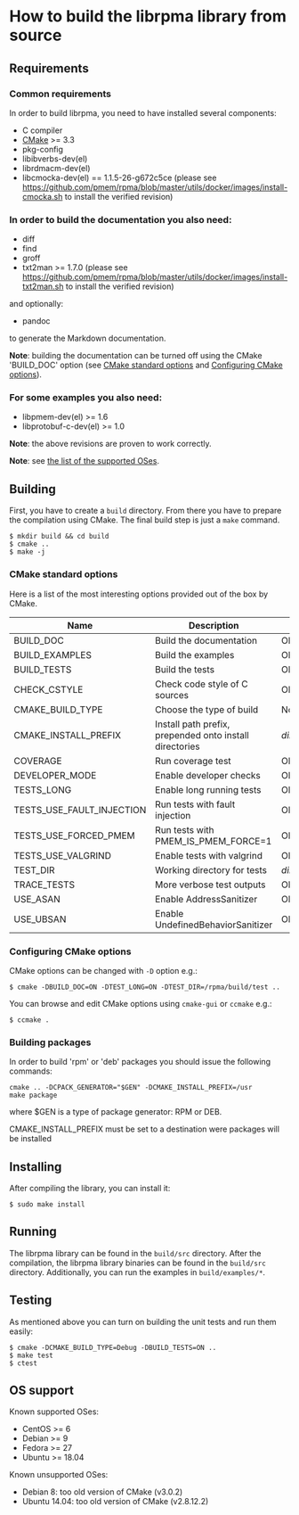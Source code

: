 # How to build the librpma library from source

## Requirements

### Common requirements

In order to build librpma, you need to have installed several components:

- C compiler
- [CMake](http://www.cmake.org) >= 3.3
- pkg-config
- libibverbs-dev(el)
- librdmacm-dev(el)
- libcmocka-dev(el) == 1.1.5-26-g672c5ce (please see https://github.com/pmem/rpma/blob/master/utils/docker/images/install-cmocka.sh to install the verified revision)

### In order to build the documentation you also need:

- diff
- find
- groff
- txt2man >= 1.7.0 (please see https://github.com/pmem/rpma/blob/master/utils/docker/images/install-txt2man.sh to install the verified revision)

and optionally:

- pandoc

to generate the Markdown documentation.

**Note**: building the documentation can be turned off using the CMake 'BUILD_DOC' option
(see [CMake standard options](INSTALL.md#cmake-standard-options) and
[Configuring CMake options](INSTALL.md#configuring-cmake-options)).

### For some examples you also need:

- libpmem-dev(el) >= 1.6
- libprotobuf-c-dev(el) >= 1.0

**Note**: the above revisions are proven to work correctly.

**Note**: see [the list of the supported OSes](INSTALL.md#supported-oses).

## Building

First, you have to create a `build` directory.
From there you have to prepare the compilation using CMake.
The final build step is just a `make` command.

```shell
$ mkdir build && cd build
$ cmake ..
$ make -j
```

### CMake standard options

Here is a list of the most interesting options
provided out of the box by CMake.

| Name | Description | Values | Default |
| - | - | - | - |
| BUILD_DOC | Build the documentation | ON/OFF | ON |
| BUILD_EXAMPLES | Build the examples | ON/OFF | ON |
| BUILD_TESTS | Build the tests | ON/OFF | ON |
| CHECK_CSTYLE | Check code style of C sources | ON/OFF | OFF |
| CMAKE_BUILD_TYPE | Choose the type of build | None/Debug/Release/RelWithDebInfo | Debug |
| CMAKE_INSTALL_PREFIX | Install path prefix, prepended onto install directories | *dir path* | /usr/local |
| COVERAGE | Run coverage test | ON/OFF | OFF |
| DEVELOPER_MODE | Enable developer checks | ON/OFF | OFF |
| TESTS_LONG | Enable long running tests | ON/OFF | OFF |
| TESTS_USE_FAULT_INJECTION | Run tests with fault injection | ON/OFF | OFF |
| TESTS_USE_FORCED_PMEM | Run tests with PMEM_IS_PMEM_FORCE=1 | ON/OFF | OFF |
| TESTS_USE_VALGRIND | Enable tests with valgrind | ON/OFF | ON |
| TEST_DIR | Working directory for tests | *dir path* | ./build/test |
| TRACE_TESTS | More verbose test outputs | ON/OFF | OFF |
| USE_ASAN | Enable AddressSanitizer | ON/OFF | OFF |
| USE_UBSAN | Enable UndefinedBehaviorSanitizer | ON/OFF | OFF |

### Configuring CMake options

CMake options can be changed with `-D` option e.g.:

```shell
$ cmake -DBUILD_DOC=ON -DTEST_LONG=ON -DTEST_DIR=/rpma/build/test ..
```

You can browse and edit CMake options using `cmake-gui` or `ccmake` e.g.:

```shell
$ ccmake .
```

### Building packages

In order to build 'rpm' or 'deb' packages you should issue the following commands:

```shell
cmake .. -DCPACK_GENERATOR="$GEN" -DCMAKE_INSTALL_PREFIX=/usr
make package
```

where $GEN is a type of package generator: RPM or DEB.

CMAKE_INSTALL_PREFIX must be set to a destination were packages will be installed

## Installing

After compiling the library, you can install it:

```shell
$ sudo make install
```

## Running

The librpma library can be found in the `build/src` directory.
After the compilation, the librpma library binaries can be found in the `build/src` directory.
Additionally, you can run the examples in `build/examples/*`.

## Testing

As mentioned above you can turn on building the unit tests and run them easily:

```shell
$ cmake -DCMAKE_BUILD_TYPE=Debug -DBUILD_TESTS=ON ..
$ make test
$ ctest
```

## OS support

Known supported OSes:

- CentOS >= 6
- Debian >= 9
- Fedora >= 27
- Ubuntu >= 18.04

Known unsupported OSes:

- Debian 8:     too old version of CMake (v3.0.2)
- Ubuntu 14.04: too old version of CMake (v2.8.12.2)
